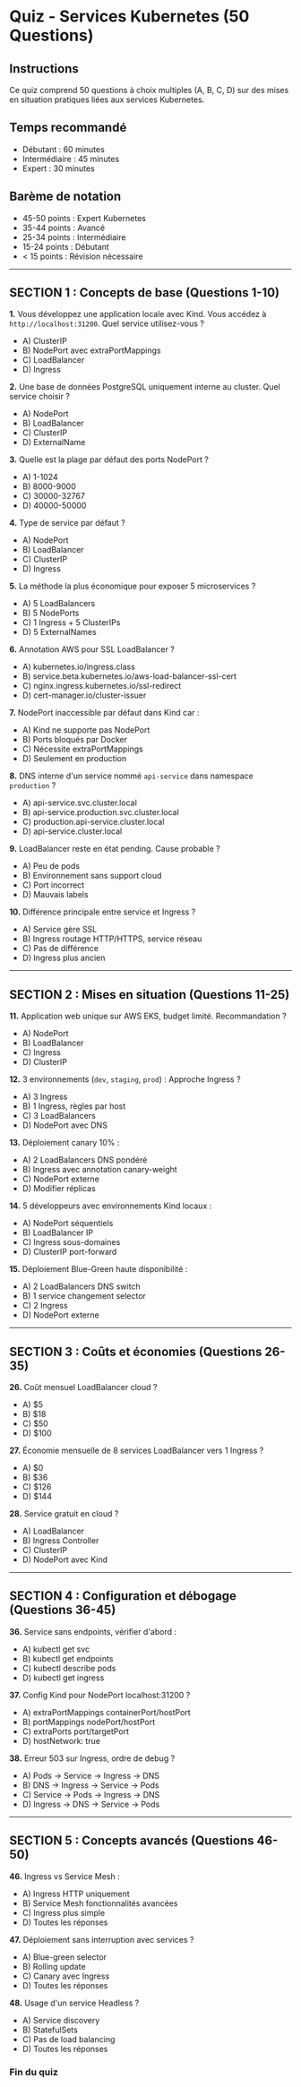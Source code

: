 # Quiz - Services Kubernetes (50 Questions)

## Instructions

Ce quiz comprend 50 questions à choix multiples (A, B, C, D) sur des mises en situation pratiques liées aux services Kubernetes.

## Temps recommandé

* Débutant : 60 minutes
* Intermédiaire : 45 minutes
* Expert : 30 minutes

## Barème de notation

* 45-50 points : Expert Kubernetes
* 35-44 points : Avancé
* 25-34 points : Intermédiaire
* 15-24 points : Débutant
* < 15 points : Révision nécessaire

---

## SECTION 1 : Concepts de base (Questions 1-10)

**1.** Vous développez une application locale avec Kind. Vous accédez à `http://localhost:31200`. Quel service utilisez-vous ?

* A) ClusterIP
* B) NodePort avec extraPortMappings
* C) LoadBalancer
* D) Ingress

**2.** Une base de données PostgreSQL uniquement interne au cluster. Quel service choisir ?

* A) NodePort
* B) LoadBalancer
* C) ClusterIP
* D) ExternalName

**3.** Quelle est la plage par défaut des ports NodePort ?

* A) 1-1024
* B) 8000-9000
* C) 30000-32767
* D) 40000-50000

**4.** Type de service par défaut ?

* A) NodePort
* B) LoadBalancer
* C) ClusterIP
* D) Ingress

**5.** La méthode la plus économique pour exposer 5 microservices ?

* A) 5 LoadBalancers
* B) 5 NodePorts
* C) 1 Ingress + 5 ClusterIPs
* D) 5 ExternalNames

**6.** Annotation AWS pour SSL LoadBalancer ?

* A) kubernetes.io/ingress.class
* B) service.beta.kubernetes.io/aws-load-balancer-ssl-cert
* C) nginx.ingress.kubernetes.io/ssl-redirect
* D) cert-manager.io/cluster-issuer

**7.** NodePort inaccessible par défaut dans Kind car :

* A) Kind ne supporte pas NodePort
* B) Ports bloqués par Docker
* C) Nécessite extraPortMappings
* D) Seulement en production

**8.** DNS interne d'un service nommé `api-service` dans namespace `production` ?

* A) api-service.svc.cluster.local
* B) api-service.production.svc.cluster.local
* C) production.api-service.cluster.local
* D) api-service.cluster.local

**9.** LoadBalancer reste en état pending. Cause probable ?

* A) Peu de pods
* B) Environnement sans support cloud
* C) Port incorrect
* D) Mauvais labels

**10.** Différence principale entre service et Ingress ?

* A) Service gère SSL
* B) Ingress routage HTTP/HTTPS, service réseau
* C) Pas de différence
* D) Ingress plus ancien

---

## SECTION 2 : Mises en situation (Questions 11-25)

**11.** Application web unique sur AWS EKS, budget limité. Recommandation ?

* A) NodePort
* B) LoadBalancer
* C) Ingress
* D) ClusterIP

**12.** 3 environnements (`dev`, `staging`, `prod`) : Approche Ingress ?

* A) 3 Ingress
* B) 1 Ingress, règles par host
* C) 3 LoadBalancers
* D) NodePort avec DNS

**13.** Déploiement canary 10% :

* A) 2 LoadBalancers DNS pondéré
* B) Ingress avec annotation canary-weight
* C) NodePort externe
* D) Modifier réplicas

**14.** 5 développeurs avec environnements Kind locaux :

* A) NodePort séquentiels
* B) LoadBalancer IP
* C) Ingress sous-domaines
* D) ClusterIP port-forward

**15.** Déploiement Blue-Green haute disponibilité :

* A) 2 LoadBalancers DNS switch
* B) 1 service changement selector
* C) 2 Ingress
* D) NodePort externe

---

## SECTION 3 : Coûts et économies (Questions 26-35)

**26.** Coût mensuel LoadBalancer cloud ?

* A) \$5
* B) \$18
* C) \$50
* D) \$100

**27.** Économie mensuelle de 8 services LoadBalancer vers 1 Ingress ?

* A) \$0
* B) \$36
* C) \$126
* D) \$144

**28.** Service gratuit en cloud ?

* A) LoadBalancer
* B) Ingress Controller
* C) ClusterIP
* D) NodePort avec Kind

---

## SECTION 4 : Configuration et débogage (Questions 36-45)

**36.** Service sans endpoints, vérifier d'abord :

* A) kubectl get svc
* B) kubectl get endpoints
* C) kubectl describe pods
* D) kubectl get ingress

**37.** Config Kind pour NodePort localhost:31200 ?

* A) extraPortMappings containerPort/hostPort
* B) portMappings nodePort/hostPort
* C) extraPorts port/targetPort
* D) hostNetwork: true

**38.** Erreur 503 sur Ingress, ordre de debug ?

* A) Pods → Service → Ingress → DNS
* B) DNS → Ingress → Service → Pods
* C) Service → Pods → Ingress → DNS
* D) Ingress → DNS → Service → Pods

---

## SECTION 5 : Concepts avancés (Questions 46-50)

**46.** Ingress vs Service Mesh :

* A) Ingress HTTP uniquement
* B) Service Mesh fonctionnalités avancées
* C) Ingress plus simple
* D) Toutes les réponses

**47.** Déploiement sans interruption avec services ?

* A) Blue-green selector
* B) Rolling update
* C) Canary avec Ingress
* D) Toutes les réponses

**48.** Usage d'un service Headless ?

* A) Service discovery
* B) StatefulSets
* C) Pas de load balancing
* D) Toutes les réponses



### Fin du quiz

